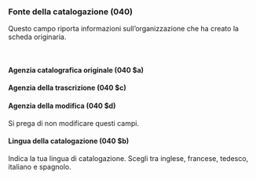 ### Fonte della catalogazione (040)

Questo campo riporta informazioni sull’organizzazione che ha creato la scheda originaria.&nbsp;

&nbsp;

#### Agenzia catalografica originale (040 $a)&nbsp;

#### Agenzia della trascrizione (040 $c)

#### Agenzia della modifica (040 $d)  

Si prega di non modificare questi campi.

#### Lingua della catalogazione (040 $b)  

Indica la tua lingua di catalogazione. Scegli tra inglese, francese, tedesco, italiano e spagnolo.